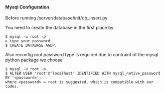 #### Mysql Configuration

Before running /server/database/init/db_insert.py

You need to create the database in the first place by

```
$ mysql -u root -p
> type your password
$ CREATE DATABASE AGDP;
```

Also reconfig root password type is required due to contraint of the mysql python package we choose

```
$ mysql -u root -p
$ ALTER USER 'root'@'localhost' IDENTIFIED WITH mysql_native_password BY '<password>';
where <password> = root is suggested, which is compatible with our codes.
```

